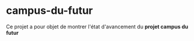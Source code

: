 # campus-du-futur

Ce projet a pour objet de montrer l'état d'avancement du **projet campus du futur**
